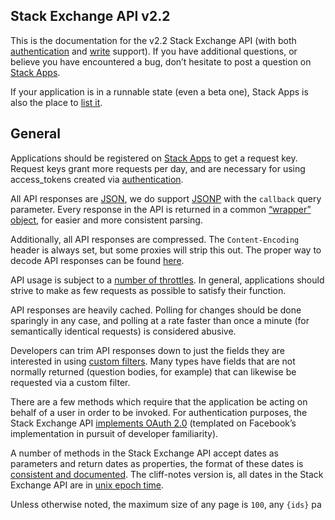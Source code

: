 Stack Exchange API v2.2
-----------------------

This is the documentation for the v2.2 Stack Exchange API (with both [authentication] and [write] support). If you have additional questions, or believe you have encountered a bug, don’t hesitate to post a question on [Stack Apps].

If your application is in a runnable state (even a beta one), Stack Apps is also the place to [list it].

General
-------

Applications should be registered on [Stack Apps][1] to get a request key. Request keys grant more requests per day, and are necessary for using access\_tokens created via [authentication].

All API responses are [JSON], we do support [JSONP] with the `callback` query parameter. Every response in the API is returned in a common [“wrapper” object], for easier and more consistent parsing.

Additionally, all API responses are compressed. The `Content-Encoding` header is always set, but some proxies will strip this out. The proper way to decode API responses can be found [here].

API usage is subject to a [number of throttles]. In general, applications should strive to make as few requests as possible to satisfy their function.

API responses are heavily cached. Polling for changes should be done sparingly in any case, and polling at a rate faster than once a minute (for semantically identical requests) is considered abusive.

Developers can trim API responses down to just the fields they are interested in using [custom filters]. Many types have fields that are not normally returned (question bodies, for example) that can likewise be requested via a custom filter.

There are a few methods which require that the application be acting on behalf of a user in order to be invoked. For authentication purposes, the Stack Exchange API [implements OAuth 2.0][authentication] (templated on Facebook’s implementation in pursuit of developer familiarity).

A number of methods in the Stack Exchange API accept dates as parameters and return dates as properties, the format of these dates is [consistent and documented]. The cliff-notes version is, all dates in the Stack Exchange API are in [unix epoch time].

Unless otherwise noted, the maximum size of any page is `100`, any `{ids}` pa

  [authentication]: /docs/authentication
  [write]: /docs/write
  [Stack Apps]: http://stackapps.com
  [list it]: http://stackapps.com/questions/7/how-to-list-your-application-library-wrapper-here
  [1]: http://stackapps.com/apps/oauth/register
  [JSON]: http://en.wikipedia.org/wiki/JSON
  [JSONP]: http://en.wikipedia.org/wiki/JSONP
  [“wrapper” object]: /docs/wrapper
  [here]: /docs/compression
  [number of throttles]: /docs/throttle
  [custom filters]: /docs/filters
  [consistent and documented]: /docs/dates
  [unix epoch time]: http://en.wikipedia.org/wiki/Unix_time